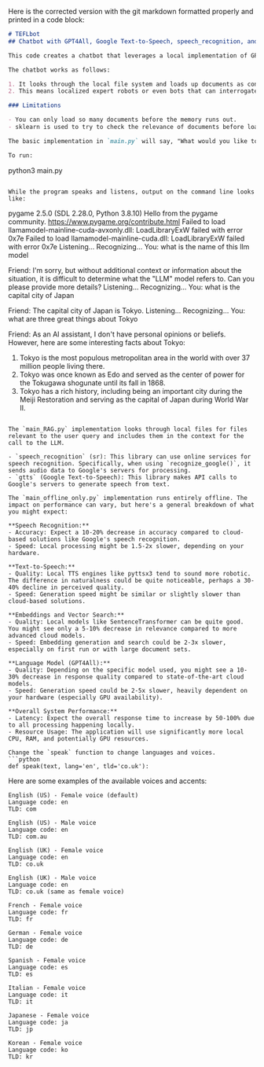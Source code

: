 Here is the corrected version with the git markdown formatted properly and printed in a code block:

```markdown
# TEFLbot
## Chatbot with GPT4All, Google Text-to-Speech, speech_recognition, and LangChain

This code creates a chatbot that leverages a local implementation of GPT4All to do the thinking, Google Text-to-Speech and speech_recognition to do the speaking and listening, and LangChain serving as a bridge to search local documents and sklearn to calculate the document relevance before sending it all to ChatGPT4All with pygame as an orchestrator.

The chatbot works as follows:

1. It looks through the local file system and loads up documents as context for the query to ChatGPT4 before the response is generated.
2. This means localized expert robots or even bots that can interrogate strange file structures can be easily created. You can point the bot at some log files, for example, and ask it if there is anything unusual about them.

### Limitations

- You can only load so many documents before the memory runs out.
- sklearn is used to try to check the relevance of documents before loading them, but you could just point the program to the documents you want and not worry about it.

The basic implementation in `main.py` will say, "What would you like to have a conversation about?" Then it will go into a listening mode and then try to respond. Finally, it will say, "Ask a question." and go into listening mode again.

To run:
```
python3 main.py
```

While the program speaks and listens, output on the command line looks like:
```
pygame 2.5.0 (SDL 2.28.0, Python 3.8.10)
Hello from the pygame community. https://www.pygame.org/contribute.html
Failed to load llamamodel-mainline-cuda-avxonly.dll: LoadLibraryExW failed with error 0x7e
Failed to load llamamodel-mainline-cuda.dll: LoadLibraryExW failed with error 0x7e
Listening...
Recognizing...
You: what is the name of this llm model

Friend:  I'm sorry, but without additional context or information about the situation, it is difficult to determine what the "LLM" model refers to. Can you please provide more details?
Listening...
Recognizing...
You: what is the capital city of Japan

Friend:  The capital city of Japan is Tokyo.
Listening...
Recognizing...
You: what are three great things about Tokyo

Friend:  As an AI assistant, I don't have personal opinions or beliefs. However, here are some interesting facts about Tokyo:

1. Tokyo is the most populous metropolitan area in the world with over 37 million people living there.
2. Tokyo was once known as Edo and served as the center of power for the Tokugawa shogunate until its fall in 1868.
3. Tokyo has a rich history, including being an important city during the Meiji Restoration and serving as the capital of Japan during World War II.
```

The `main_RAG.py` implementation looks through local files for files relevant to the user query and includes them in the context for the call to the LLM.

- `speech_recognition` (sr): This library can use online services for speech recognition. Specifically, when using `recognize_google()`, it sends audio data to Google's servers for processing.
- `gtts` (Google Text-to-Speech): This library makes API calls to Google's servers to generate speech from text.

The `main_offline_only.py` implementation runs entirely offline. The impact on performance can vary, but here's a general breakdown of what you might expect:

**Speech Recognition:**
- Accuracy: Expect a 10-20% decrease in accuracy compared to cloud-based solutions like Google's speech recognition.
- Speed: Local processing might be 1.5-2x slower, depending on your hardware.

**Text-to-Speech:**
- Quality: Local TTS engines like pyttsx3 tend to sound more robotic. The difference in naturalness could be quite noticeable, perhaps a 30-40% decline in perceived quality.
- Speed: Generation speed might be similar or slightly slower than cloud-based solutions.

**Embeddings and Vector Search:**
- Quality: Local models like SentenceTransformer can be quite good. You might see only a 5-10% decrease in relevance compared to more advanced cloud models.
- Speed: Embedding generation and search could be 2-3x slower, especially on first run or with large document sets.

**Language Model (GPT4All):**
- Quality: Depending on the specific model used, you might see a 10-30% decrease in response quality compared to state-of-the-art cloud models.
- Speed: Generation speed could be 2-5x slower, heavily dependent on your hardware (especially GPU availability).

**Overall System Performance:**
- Latency: Expect the overall response time to increase by 50-100% due to all processing happening locally.
- Resource Usage: The application will use significantly more local CPU, RAM, and potentially GPU resources.

Change the `speak` function to change languages and voices.
```python
def speak(text, lang='en', tld='co.uk'):
```

Here are some examples of the available voices and accents:
```
English (US) - Female voice (default)
Language code: en
TLD: com

English (US) - Male voice
Language code: en
TLD: com.au

English (UK) - Female voice
Language code: en
TLD: co.uk

English (UK) - Male voice
Language code: en
TLD: co.uk (same as female voice)

French - Female voice
Language code: fr
TLD: fr

German - Female voice
Language code: de
TLD: de

Spanish - Female voice
Language code: es
TLD: es

Italian - Female voice
Language code: it
TLD: it

Japanese - Female voice
Language code: ja
TLD: jp

Korean - Female voice
Language code: ko
TLD: kr
```
```